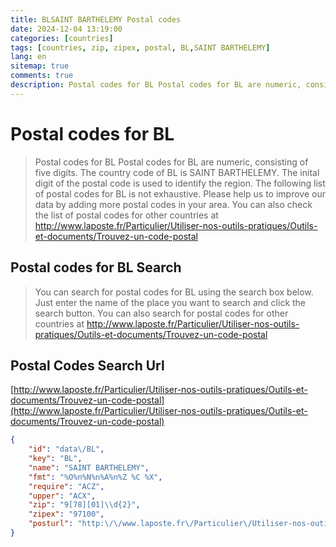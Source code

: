 ```yaml
---
title: BLSAINT BARTHELEMY Postal codes 
date: 2024-12-04 13:19:00
categories: [countries]
tags: [countries, zip, zipex, postal, BL,SAINT BARTHELEMY]
lang: en
sitemap: true
comments: true
description: Postal codes for BL Postal codes for BL are numeric, consisting of five digits. The country code of BL is SAINT BARTHELEMY. The inital digit of the postal code is used to identify the region. The following list of postal codes for BL is not exhaustive. Please help us to improve our data by adding more postal codes in your area. You can also check the list of postal codes for other countries at http://www.laposte.fr/Particulier/Utiliser-nos-outils-pratiques/Outils-et-documents/Trouvez-un-code-postal
---
```


# Postal codes for BL
> Postal codes for BL Postal codes for BL are numeric, consisting of five digits. The country code of BL is SAINT BARTHELEMY. The inital digit of the postal code is used to identify the region. The following list of postal codes for BL is not exhaustive. Please help us to improve our data by adding more postal codes in your area. You can also check the list of postal codes for other countries at http://www.laposte.fr/Particulier/Utiliser-nos-outils-pratiques/Outils-et-documents/Trouvez-un-code-postal

## Postal codes for BL Search 
> You can search for postal codes for BL using the search box below. Just enter the name of the place you want to search and click the search button. You can also search for postal codes for other countries at http://www.laposte.fr/Particulier/Utiliser-nos-outils-pratiques/Outils-et-documents/Trouvez-un-code-postal

## Postal Codes Search Url

[http://www.laposte.fr/Particulier/Utiliser-nos-outils-pratiques/Outils-et-documents/Trouvez-un-code-postal](http://www.laposte.fr/Particulier/Utiliser-nos-outils-pratiques/Outils-et-documents/Trouvez-un-code-postal)
```json
{
    "id": "data\/BL",
    "key": "BL",
    "name": "SAINT BARTHELEMY",
    "fmt": "%O%n%N%n%A%n%Z %C %X",
    "require": "ACZ",
    "upper": "ACX",
    "zip": "9[78][01]\\d{2}",
    "zipex": "97100",
    "posturl": "http:\/\/www.laposte.fr\/Particulier\/Utiliser-nos-outils-pratiques\/Outils-et-documents\/Trouvez-un-code-postal"
}
```
